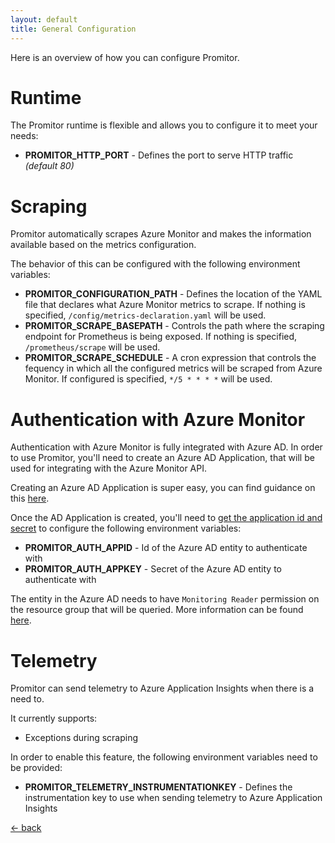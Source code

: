 ```yaml
---
layout: default
title: General Configuration
---
```


Here is an overview of how you can configure Promitor.

# Runtime
The Promitor runtime is flexible and allows you to configure it to meet your needs:
- **PROMITOR_HTTP_PORT** - Defines the port to serve HTTP traffic _(default 80)_

# Scraping
Promitor automatically scrapes Azure Monitor and makes the information available based on the metrics configuration.

The behavior of this can be configured with the following environment variables:
- **PROMITOR_CONFIGURATION_PATH** - Defines the location of the YAML file that declares what Azure Monitor metrics to scrape. If nothing is specified, `/config/metrics-declaration.yaml` will be used.
- **PROMITOR_SCRAPE_BASEPATH** - Controls the path where the scraping endpoint for Prometheus is being exposed. If nothing is specified, `/prometheus/scrape` will be used.
- **PROMITOR_SCRAPE_SCHEDULE** - A cron expression that controls the fequency in which all the configured metrics will be scraped from Azure Monitor. If configured is specified, `*/5 * * * *` will be used.

# Authentication with Azure Monitor
Authentication with Azure Monitor is fully integrated with Azure AD. In order to use Promitor, you'll need to create an Azure AD Application, that will be used for integrating with the Azure Monitor API.

Creating an Azure AD Application is super easy, you can find guidance on this [here](https://docs.microsoft.com/en-us/azure/active-directory/develop/howto-create-service-principal-portal#create-an-azure-active-directory-application).

Once the AD Application is created, you'll need to [get the application id and secret](https://docs.microsoft.com/en-us/azure/active-directory/develop/howto-create-service-principal-portal#get-application-id-and-authentication-key) to configure the following  environment variables:
- **PROMITOR_AUTH_APPID** - Id of the Azure AD entity to authenticate with
- **PROMITOR_AUTH_APPKEY** - Secret of the Azure AD entity to authenticate with

The entity in the Azure AD needs to have `Monitoring Reader` permission on the resource group that will be queried. More information can be found [here](https://docs.microsoft.com/en-us/azure/monitoring-and-diagnostics/monitoring-roles-permissions-security).

# Telemetry
Promitor can send telemetry to Azure Application Insights when there is a need to.

It currently supports:
- Exceptions during scraping

In order to enable this feature, the following environment variables need to be provided:
- **PROMITOR_TELEMETRY_INSTRUMENTATIONKEY** - Defines the instrumentation key to use when sending telemetry to Azure Application Insights

[&larr; back](/)
